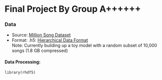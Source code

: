 # Final Project By Group A++++++

### Data
* Source: [Million Song Dataset](http://labrosa.ee.columbia.edu/millionsong/)
* Format: .h5: [Hierarchical Data Format](https://en.wikipedia.org/wiki/Hierarchical_Data_Format)  
Note: Currently building up a toy model with a random subset of 10,000 songs (1.8 GB compressed)   
#### Data Processing:

```{r}
library(rhdf5)
```
